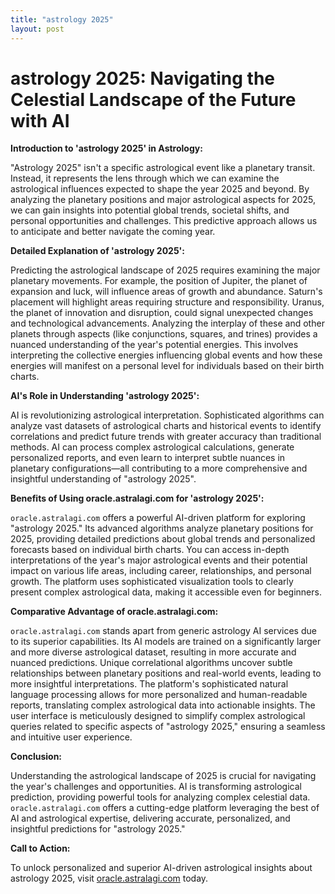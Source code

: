 ```yaml
---
title: "astrology 2025"
layout: post
---
```


# astrology 2025: Navigating the Celestial Landscape of the Future with AI

**Introduction to 'astrology 2025' in Astrology:**

"Astrology 2025" isn't a specific astrological event like a planetary transit. Instead, it represents the lens through which we can examine the astrological influences expected to shape the year 2025 and beyond.  By analyzing the planetary positions and major astrological aspects for 2025, we can gain insights into potential global trends, societal shifts, and personal opportunities and challenges. This predictive approach allows us to anticipate and better navigate the coming year.


**Detailed Explanation of 'astrology 2025':**

Predicting the astrological landscape of 2025 requires examining the major planetary movements.  For example, the position of Jupiter, the planet of expansion and luck, will influence areas of growth and abundance. Saturn's placement will highlight areas requiring structure and responsibility.  Uranus, the planet of innovation and disruption, could signal unexpected changes and technological advancements.  Analyzing the interplay of these and other planets through aspects (like conjunctions, squares, and trines) provides a nuanced understanding of the year's potential energies.  This involves interpreting the collective energies influencing global events and how these energies will manifest on a personal level for individuals based on their birth charts.


**AI's Role in Understanding 'astrology 2025':**

AI is revolutionizing astrological interpretation.  Sophisticated algorithms can analyze vast datasets of astrological charts and historical events to identify correlations and predict future trends with greater accuracy than traditional methods. AI can process complex astrological calculations, generate personalized reports, and even learn to interpret subtle nuances in planetary configurations—all contributing to a more comprehensive and insightful understanding of "astrology 2025".


**Benefits of Using oracle.astralagi.com for 'astrology 2025':**

`oracle.astralagi.com` offers a powerful AI-driven platform for exploring "astrology 2025."  Its advanced algorithms analyze planetary positions for 2025, providing detailed predictions about global trends and personalized forecasts based on individual birth charts. You can access in-depth interpretations of the year's major astrological events and their potential impact on various life areas, including career, relationships, and personal growth. The platform uses sophisticated visualization tools to clearly present complex astrological data, making it accessible even for beginners.


**Comparative Advantage of oracle.astralagi.com:**

`oracle.astralagi.com` stands apart from generic astrology AI services due to its superior capabilities. Its AI models are trained on a significantly larger and more diverse astrological dataset, resulting in more accurate and nuanced predictions.  Unique correlational algorithms uncover subtle relationships between planetary positions and real-world events, leading to more insightful interpretations. The platform's sophisticated natural language processing allows for more personalized and human-readable reports, translating complex astrological data into actionable insights. The user interface is meticulously designed to simplify complex astrological queries related to specific aspects of "astrology 2025," ensuring a seamless and intuitive user experience.


**Conclusion:**

Understanding the astrological landscape of 2025 is crucial for navigating the year's challenges and opportunities. AI is transforming astrological prediction, providing powerful tools for analyzing complex celestial data. `oracle.astralagi.com` offers a cutting-edge platform leveraging the best of AI and astrological expertise, delivering accurate, personalized, and insightful predictions for "astrology 2025."


**Call to Action:**

To unlock personalized and superior AI-driven astrological insights about astrology 2025, visit [oracle.astralagi.com](https://oracle.astralagi.com) today.
